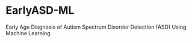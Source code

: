 # EarlyASD-ML
Early Age Diagnosis of Autism Spectrum Disorder Detection (ASD) Using Machine Learning
